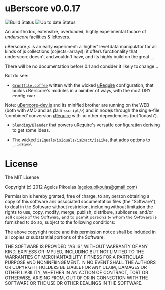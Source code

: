 # uBerscore v0.0.17

[![Build Status](https://travis-ci.org/anodynos/uBerscore.png)](https://travis-ci.org/anodynos/uBerscore)
[![Up to date Status](https://david-dm.org/anodynos/uBerscore.png)](https://david-dm.org/anodynos/uBerscore.png)

An anorthodox, extensible, overloaded, highly experimental facade of *underscore* facilities & leftovers.

uBerscore.js is an early experiment: a 'higher' level data manipulator for all kinds of js collections (objects+arrays); it offers functionality that underscore doesn't and wouldn't have, and its highly build on the great `_`.

There will be no documentation before 0.1 and consider it likely to change...

But do see:

* [`Gruntfile.coffee`](https://github.com/anodynos/uBerscore/blob/master/Gruntfile.coffee) written with the wicked [uRequire](https://github.com/anodynos/uRequire) configuration, that builds uBerscore's modules in a number of ways, with the most DRY config ever.

Note: [uBerscore-dev.js](https://github.com/anodynos/uBerscore/blob/master/build/dist/uberscore-dev.js) and its minified brother are running on the WEB (both with AMD and as plain `<script/>`) and in nodejs through the single-file 'combined' conversion [uRequire](https://github.com/anodynos/uRequire) with no other dependencies (but 'lodash').

* [`blending/Blender`](https://github.com/anodynos/uBerscore/blob/master/source/code/blending/Blender.coffee) that powers [uRequire](https://github.com/anodynos/uRequire)'s versatile [configuration deriving](http://urequire.org/masterdefaultsconfig.coffee#deriving) to get some ideas.

* The wicked [`isEquals/isIquals/isExact/isLike`](https://github.com/anodynos/uBerscore/blob/master/source/code/objects/isEqual.coffee), that adds options to `_.isEqual`

# License
The MIT License

Copyright (c) 2012 Agelos Pikoulas (agelos.pikoulas@gmail.com)

Permission is hereby granted, free of charge, to any person
obtaining a copy of this software and associated documentation
files (the "Software"), to deal in the Software without
restriction, including without limitation the rights to use,
copy, modify, merge, publish, distribute, sublicense, and/or sell
copies of the Software, and to permit persons to whom the
Software is furnished to do so, subject to the following
conditions:

The above copyright notice and this permission notice shall be
included in all copies or substantial portions of the Software.

THE SOFTWARE IS PROVIDED "AS IS", WITHOUT WARRANTY OF ANY KIND,
EXPRESS OR IMPLIED, INCLUDING BUT NOT LIMITED TO THE WARRANTIES
OF MERCHANTABILITY, FITNESS FOR A PARTICULAR PURPOSE AND
NONINFRINGEMENT. IN NO EVENT SHALL THE AUTHORS OR COPYRIGHT
HOLDERS BE LIABLE FOR ANY CLAIM, DAMAGES OR OTHER LIABILITY,
WHETHER IN AN ACTION OF CONTRACT, TORT OR OTHERWISE, ARISING
FROM, OUT OF OR IN CONNECTION WITH THE SOFTWARE OR THE USE OR
OTHER DEALINGS IN THE SOFTWARE.